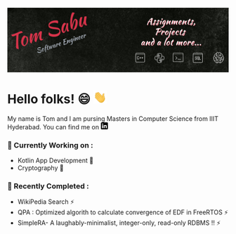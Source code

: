 ![Header](https://github.com/tomz005/tomz005/blob/master/Github%20header.png "Header")

# Hello folks! 😄 <img src="https://github.com/tomz005/tomz005/blob/master/wave.gif" width="30px">
My name is Tom and I am pursing Masters in Computer Science from IIIT Hyderabad.
You can find me on [![LinkedIn][1.2]][1]


[1.2]: https://github.com/tomz005/tomz005/blob/master/linkedin-3-16.png
[1]: https://www.linkedin.com/in/tomsabu005/

### 🌱 Currently Working on :

- Kotlin App Development 🚀
- Cryptography 🚀

### 🔭 Recently Completed :

- WikiPedia Search ⚡
- QPA : Optimized algorith to calculate convergence of EDF in FreeRTOS  ⚡
- SimpleRA- A laughably-minimalist, integer-only, read-only RDBMS !! ⚡
<!--
**tomz005/tomz005** is a ✨ _special_ ✨ repository because its `README.md` (this file) appears on your GitHub profile.

Here are some ideas to get you started:

- 🔭 I’m currently working on ...
- 🌱 I’m currently learning ...
- 👯 I’m looking to collaborate on ...
- 🤔 I’m looking for help with ...
- 💬 Ask me about ...
- 📫 How to reach me: ...
- 😄 Pronouns: ...
- ⚡ Fun fact: ...
-->

